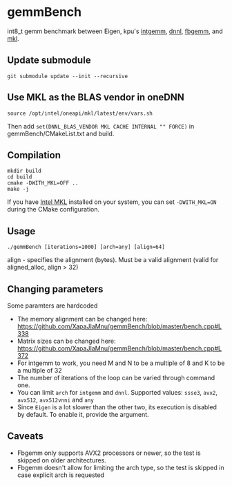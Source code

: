 # gemmBench
int8_t gemm benchmark between Eigen, kpu's [intgemm](https://github.com/kpu/intgemm), [dnnl](https://github.com/intel/mkl-dnn), [fbgemm](https://github.com/pytorch/FBGEMM/), and [mkl](https://software.intel.com/content/www/us/en/develop/tools/math-kernel-library.html).

## Update submodule
```
git submodule update --init --recursive
```

## Use MKL as the BLAS vendor in oneDNN
```
source /opt/intel/oneapi/mkl/latest/env/vars.sh
```
Then add `set(DNNL_BLAS_VENDOR MKL CACHE INTERNAL "" FORCE)` in gemmBench/CMakeList.txt and build.


## Compilation
```
mkdir build
cd build
cmake -DWITH_MKL=OFF ..
make -j
```

If you have [Intel MKL](https://software.intel.com/content/www/us/en/develop/tools/math-kernel-library.html) installed on your system, you can set `-DWITH_MKL=ON` during the CMake configuration.

## Usage
```
./gemmBench [iterations=1000] [arch=any] [align=64]
```
align - specifies the alignment (bytes). Must be a valid alignment (valid for aligned_alloc, align > 32)

## Changing parameters
Some paramters are hardcoded
- The memory alignment can be changed here: https://github.com/XapaJIaMnu/gemmBench/blob/master/bench.cpp#L338
- Matrix sizes can be changed here: https://github.com/XapaJIaMnu/gemmBench/blob/master/bench.cpp#L372
- For intgemm to work, you need M and N to be a multiple of 8 and K to be a multiple of 32
- The number of iterations of the loop can be varied through command one.
- You can limit `arch` for `intgemm` and `dnnl`. Supported values: `ssse3`, `avx2`, `avx512`, `avx512vnni` and `any`
- Since `Eigen` is a lot slower than the other two, its execution is disabled by default. To enable it, provide the argument.

## Caveats
- Fbgemm only supports AVX2 processors or newer, so the test is skipped on older architectures.
- Fbgemm doesn't allow for limiting the arch type, so the test is skipped in case explicit arch is requested

